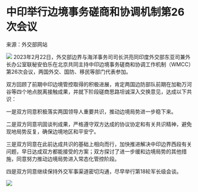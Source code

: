 # 中印举行边境事务磋商和协调机制第26次会议

来源：外交部网站

![](https://inews.gtimg.com/newsapp_bt/0/15682572659/1000)
2023年2月22日，外交部边界与海洋事务司司长洪亮同印度外交部东亚司兼外长办公室联秘安伯乐在北京共同主持中印边境事务磋商和协调工作机制（WMCC）第26次会议，两国外交、国防、移民等部门代表参加。

双方回顾了前期中印边境管控取得的积极进展，肯定两国边防部队前期在加勒万河谷等四个地点脱离接触成果，并就下阶段磋商思路坦诚深入交换意见，达成以下共识：

一是双方同意积极落实两国领导人重要共识，推动边境局势进一步稳下来。

二是双方同意巩固谈判成果，严格遵守双方达成的协议协定和有关共识精神，避免现地局势反复，确保边境地区和平安宁。

三是双方同意在此前达成共识的基础上相向而行，加快推进解决中印边界西段有关问题，早日达成双方都能接受的方案；双方探讨了进一步缓和边境局势的其他措施，同意努力推动边境局势进入常态化管控阶段。

四是双方同意继续保持外交军事渠道密切沟通，尽早举行第18轮军长级会谈。

![](https://inews.gtimg.com/newsapp_bt/0/15682572651/1000)


